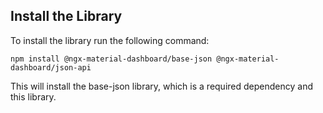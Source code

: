 ## Install the Library

To install the library run the following command:

```
npm install @ngx-material-dashboard/base-json @ngx-material-dashboard/json-api
```

This will install the base-json library, which is a required dependency and
this library.
